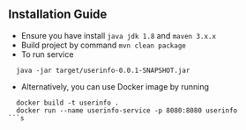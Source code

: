 
## Installation Guide
* Ensure you have install ``` java jdk 1.8 ``` and ``` maven 3.x.x ```
* Build project by command ``` mvn clean package ```
* To run service
```
  java -jar target/userinfo-0.0.1-SNAPSHOT.jar
```
* Alternatively, you can use Docker image by running
```
  docker build -t userinfo .
  docker run --name userinfo-service -p 8080:8080 userinfo
```s